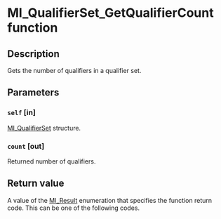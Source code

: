 # MI_QualifierSet_GetQualifierCount function

## Description

Gets the number of qualifiers in a qualifier set.

## Parameters

### `self` [in]

[MI_QualifierSet](https://learn.microsoft.com/windows/desktop/api/mi/ns-mi-mi_qualifierset) structure.

### `count` [out]

Returned number of qualifiers.

## Return value

A value of the [MI_Result](https://learn.microsoft.com/windows/desktop/api/mi/ne-mi-mi_result) enumeration that specifies the function return code. This can be one of the following codes.